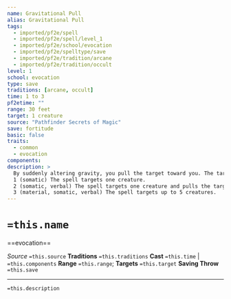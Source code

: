 ```yaml
---
name: Gravitational Pull
alias: Gravitational Pull
tags:
  - imported/pf2e/spell
  - imported/pf2e/spell/level_1
  - imported/pf2e/school/evocation
  - imported/pf2e/spelltype/save
  - imported/pf2e/tradition/arcane
  - imported/pf2e/tradition/occult
level: 1
school: evocation
type: save
traditions: [arcane, occult]
time: 1 to 3
pf2etime: ""
range: 30 feet
target: 1 creature
source: "Pathfinder Secrets of Magic"
save: fortitude
basic: false
traits:
  - common
  - evocation
components:
description: >
  By suddenly altering gravity, you pull the target toward you. The target is pulled 10 feet closer to you unless it succeeds at a Fortitude save. On a critical failure, it's also knocked [[Prone]]. The effects of this spell change depending on the number of actions you spend when you Cast this Spell.
  1 (somatic) The spell targets one creature.
  2 (somatic, verbal) The spell targets one creature and pulls the target 20 feet instead of 10.
  3 (material, somatic, verbal) The spell targets up to 5 creatures.
---
```

# `=this.name`
==evocation==

*Source* `=this.source`
**Traditions** `=this.traditions`
**Cast** `=this.time` | `=this.components`
**Range** `=this.range`; **Targets** `=this.target`
**Saving Throw** `=this.save`

***
`=this.description`